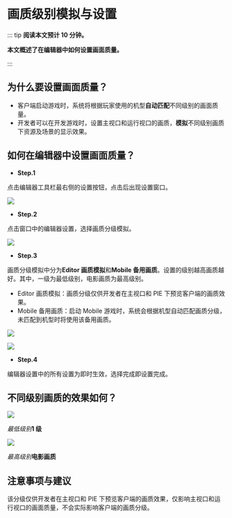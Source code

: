 # 画质级别模拟与设置

::: tip **阅读本文预计 10 分钟。**

**本文概述了在编辑器中如何设置画面质量。**

:::

## 为什么要设置画面质量？

- 客户端启动游戏时，系统将根据玩家使用的机型**自动匹配**不同级别的画面质量。
- 开发者可以在开发游戏时，设置主视口和运行视口的画质，**模拟**不同级别画质下资源及场景的显示效果。

## 如何在编辑器中设置画面质量？

- **Step.1**

点击编辑器工具栏最右侧的设置按钮，点击后出现设置窗口。

![](https://wstatic-a1.233leyuan.com/productdocs/static/boxcn2RQHM6BuV8sWNV98ZLoTNc.png)

- **Step.2**

点击窗口中的编辑器设置，选择画质分级模拟。

![](https://wstatic-a1.233leyuan.com/productdocs/static/boxcnpi9tITBoxRgMcPwfE9NbEg.png)

- **Step.3**

画质分级模拟中分为**Editor 画质模拟**和**Mobile 备用画质**。设置的级别越高画质越好。其中，一级为最低级别，电影画质为最高级别。

- Editor 画质模拟：画质分级仅供开发者在主视口和 PIE 下预览客户端的画质效果。
- Mobile 备用画质：启动 Mobile 游戏时，系统会根据机型自动匹配画质分级，未匹配到机型时将使用该备用画质。

![](https://wstatic-a1.233leyuan.com/productdocs/static/boxcnkr35T1Hq6AVuc32c5rQwDe.png)

![](https://wstatic-a1.233leyuan.com/productdocs/static/boxcnm7XuG0o5F8SQostxFqZAFf.png)

- **Step.4**

编辑器设置中的所有设置为即时生效，选择完成即设置完成。

## 不同级别画质的效果如何？

![](https://wstatic-a1.233leyuan.com/productdocs/static/boxcnjksQRPxfe26bxWjbB0QAMg.png)

<em>最低级别</em>**1 级**

![](https://wstatic-a1.233leyuan.com/productdocs/static/boxcneZ8GYmJMRh98F8FLT2fnXc.png)

<em>最高级别</em>**电影画质**

## 注意事项与建议

该分级仅供开发者在主视口和 PIE 下预览客户端的画质效果，仅影响主视口和运行视口的画面质量，不会实际影响客户端的画质分级。
